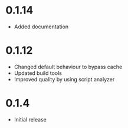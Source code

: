 # 0.1.14

- Added documentation

# 0.1.12

- Changed default behaviour to bypass cache
- Updated build tools
- Improved quality by using script analyzer

# 0.1.4

- Initial release
